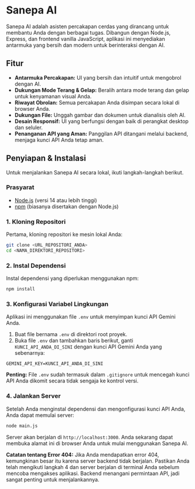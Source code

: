 # Sanepa AI

Sanepa AI adalah asisten percakapan cerdas yang dirancang untuk membantu Anda dengan berbagai tugas. Dibangun dengan Node.js, Express, dan frontend vanilla JavaScript, aplikasi ini menyediakan antarmuka yang bersih dan modern untuk berinteraksi dengan AI.

## Fitur

-   **Antarmuka Percakapan:** UI yang bersih dan intuitif untuk mengobrol dengan AI.
-   **Dukungan Mode Terang & Gelap:** Beralih antara mode terang dan gelap untuk kenyamanan visual Anda.
-   **Riwayat Obrolan:** Semua percakapan Anda disimpan secara lokal di browser Anda.
-   **Dukungan File:** Unggah gambar dan dokumen untuk dianalisis oleh AI.
-   **Desain Responsif:** UI yang berfungsi dengan baik di perangkat desktop dan seluler.
-   **Penanganan API yang Aman:** Panggilan API ditangani melalui backend, menjaga kunci API Anda tetap aman.

## Penyiapan & Instalasi

Untuk menjalankan Sanepa AI secara lokal, ikuti langkah-langkah berikut.

### Prasyarat

-   [Node.js](https://nodejs.org/) (versi 14 atau lebih tinggi)
-   [npm](https://www.npmjs.com/) (biasanya disertakan dengan Node.js)

### 1. Kloning Repositori

Pertama, kloning repositori ke mesin lokal Anda:

```bash
git clone <URL_REPOSITORI_ANDA>
cd <NAMA_DIREKTORI_REPOSITORI>
```

### 2. Instal Dependensi

Instal dependensi yang diperlukan menggunakan npm:

```bash
npm install
```

### 3. Konfigurasi Variabel Lingkungan

Aplikasi ini menggunakan file `.env` untuk menyimpan kunci API Gemini Anda.

1.  Buat file bernama `.env` di direktori root proyek.
2.  Buka file `.env` dan tambahkan baris berikut, ganti `KUNCI_API_ANDA_DI_SINI` dengan kunci API Gemini Anda yang sebenarnya:

```
GEMINI_API_KEY=KUNCI_API_ANDA_DI_SINI
```

**Penting:** File `.env` sudah termasuk dalam `.gitignore` untuk mencegah kunci API Anda dikomit secara tidak sengaja ke kontrol versi.

### 4. Jalankan Server

Setelah Anda menginstal dependensi dan mengonfigurasi kunci API Anda, Anda dapat memulai server:

```bash
node main.js
```

Server akan berjalan di `http://localhost:3000`. Anda sekarang dapat membuka alamat ini di browser Anda untuk mulai menggunakan Sanepa AI.

**Catatan tentang Error 404:** Jika Anda mendapatkan error 404, kemungkinan besar itu karena server backend tidak berjalan. Pastikan Anda telah mengikuti langkah 4 dan server berjalan di terminal Anda sebelum mencoba mengakses aplikasi. Backend menangani permintaan API, jadi sangat penting untuk menjalankannya.